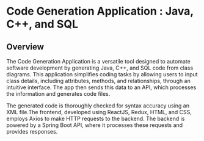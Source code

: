 # Code Generation Application : Java, C++, and SQL
## Overview

The Code Generation Application is a versatile tool designed to automate software development by generating Java, C++, and SQL code from class diagrams. This application simplifies coding tasks by allowing users to input class details, including attributes, methods, and relationships, through an intuitive interface. The app then sends this data to an API, which processes the information and generates code files. 

The generated code is thoroughly checked for syntax accuracy using an XML file.The frontend, developed using ReactJS, Redux, HTML, and CSS, employs Axios to make HTTP requests to the backend. The backend is powered by a Spring Boot API, where it processes these requests and provides responses.

